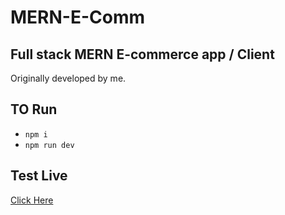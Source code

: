 # MERN-E-Comm

## Full stack MERN E-commerce app / Client 

Originally developed by me. 

## TO Run 
* `npm i`
* `npm run dev`

## Test Live 
[Click Here](hhttps://mern-e-comm.vercel.app/)
